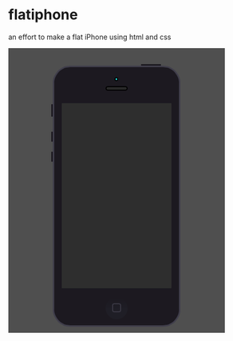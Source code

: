 flatiphone
==========

an effort to make a flat iPhone using html and css

![end](final_result.png)
